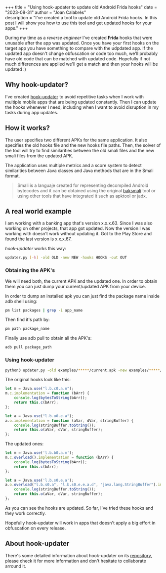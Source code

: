 +++ 
title = "Using hook-updater to update old Android Frida hooks" 
date = "2023-08-31" 
author = "Joan Calabrés"  
description = "I've created a tool to update old Android Frida hooks. In this post I will show you how to use this tool and get updated hooks for your apps." 
+++

During my time as a *reverse engineer* I've created **Frida** hooks that were unusable after the app was updated. Once you have your first hooks on the target app you have something to compare with the udpdated app. If the updated app doesn't change obfuscation or code too much, we'll probably have old code that can be matched with updated code. Hopefully if not much differences are applied we'll get a match and then your hooks will be updated :)

## Why hook-updater?

I've created [hook-updater](https://github.com/jcalabres/hook-updater) to avoid repetitive tasks when I work with multiple mobile apps that are being updated constantly. Then I can update the hooks whenever I need, including when I want to avoid disruption in my tasks during app updates. 

## How it works?

The user specifies two different APKs for the same application. It also specifies the old hooks file and the new hooks file paths. Then, the solver of the tool will try to find similarities between the old smali files and the new smali files from the updated APK. 

The application uses multiple metrics and a score system to detect similarities between Java classes and Java methods that are in the Smali format.

>Smali is a languaje created for representing decompiled Android bytecodes and it can be obtained using the original [baksmali](https://github.com/JesusFreke/smali) tool or using other tools that have integrated it such as apktool or jadx.

## A real world example

I am working with a banking app that's version x.x.x.63. Since I was also working on other projects, that app got updated. Now the version I was working with doesn't work without updating it. Got to the Play Store and found the last version is x.x.x.67.

*hook-updater* works this way:

```bash
updater.py [-h] -old OLD -new NEW -hooks HOOKS -out OUT
```

### Obtaining the APK's

We will need both, the current APK and the updated one. In order to obtain them you can just dump your current/updated APK from your device.

In order to dump an installed apk you can just find the package name inside adb shell using: 

```bash 
pm list packages | grep -i app_name
```

Then find it's path by:

```bash
pm path package_name
```

Finally use adb pull to obtain all the APK's:

```bash
adb pull package_path
```

### Using hook-updater

```bash
python3 updater.py -old examples/*****/current.apk -new examples/*****/updated.apk -hooks  examples/*****/hooks.js -out updated_hooks.js
```

The original hooks look like this:

```js
let m = Java.use("l.b.c0.a.n");
m.c.implementation = function (bArr) {
    console.log(bytesToString(bArr));
    return this.c(bArr);
};

let a = Java.use("l.b.u0.e.a");
a.o.implementation = function (aVar, dVar, stringBuffer) {
    console.log(stringBuffer.toString());
    return this.o(aVar, dVar, stringBuffer);
};
```

The updated ones:

```js
let m = Java.use('l.b.b0.a.m');
m.c.overload().implementation = function (bArr) {
    console.log(bytesToString(bArr));
    return this.c(bArr);
};

let a = Java.use('l.b.s0.e.a');
a.o.overload("l.b.s0.a", "l.b.s0.e.e.a.d", "java.lang.StringBuffer").implementation = function (aVar, dVar, stringBuffer) {
    console.log(stringBuffer.toString());
    return this.o(aVar, dVar, stringBuffer);
};
```

As you can see the hooks are updated. So far, I've tried these hooks and they work correctly. 

Hopefully hook-updater will work in apps that doesn't apply a big effort in obfuscation on every release.

## About hook-updater

There's some detailed information about hook-updater on its [repository](https://github.com/jcalabres/hook-updater), please check it for more information and don't hesitate to collaborate arround it.
